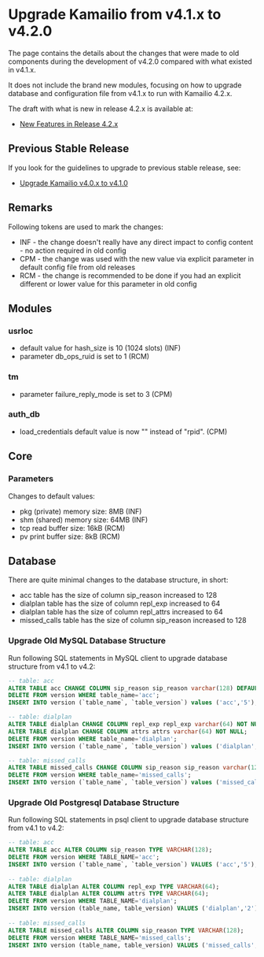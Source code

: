 # Upgrade Kamailio from v4.1.x to v4.2.0

The page contains the details about the changes that were made to old
components during the development of v4.2.0 compared with what existed
in v4.1.x.

It does not include the brand new modules, focusing on how to upgrade
database and configuration file from v4.1.x to run with Kamailio 4.2.x.

The draft with what is new in release 4.2.x is available at:

-   [New Features in Release 4.2.x](../../features/new-in-4.2.x.md)

## Previous Stable Release

If you look for the guidelines to upgrade to previous stable release,
see:

-   [Upgrade Kamailio v4.0.x to v4.1.0](4.0.x-to-4.1.0.md)

## Remarks

Following tokens are used to mark the changes:

-   INF - the change doesn't really have any direct impact to config
    content - no action required in old config
-   CPM - the change was used with the new value via explicit parameter
    in default config file from old releases
-   RCM - the change is recommended to be done if you had an explicit
    different or lower value for this parameter in old config

## Modules

### usrloc

-   default value for hash_size is 10 (1024 slots) (INF)
-   parameter db_ops_ruid is set to 1 (RCM)

### tm

-   parameter failure_reply_mode is set to 3 (CPM)

### auth_db

-   load_credentials default value is now "" instead of "rpid". (CPM)

## Core

### Parameters

Changes to default values:

-   pkg (private) memory size: 8MB (INF)
-   shm (shared) memory size: 64MB (INF)
-   tcp read buffer size: 16kB (RCM)
-   pv print buffer size: 8kB (RCM)

## Database

There are quite minimal changes to the database structure, in short:

-   acc table has the size of column sip_reason increased to 128
-   dialplan table has the size of column repl_exp increased to 64
-   dialplan table has the size of column repl_attrs increased to 64
-   missed_calls table has the size of column sip_reason increased to
    128

### Upgrade Old MySQL Database Structure

Run following SQL statements in MySQL client to upgrade database
structure from v4.1 to v4.2:

``` sql
-- table: acc
ALTER TABLE acc CHANGE COLUMN sip_reason sip_reason varchar(128) DEFAULT '' NOT NULL;
DELETE FROM version WHERE table_name='acc';
INSERT INTO version (`table_name`, `table_version`) values ('acc','5');

-- table: dialplan
ALTER TABLE dialplan CHANGE COLUMN repl_exp repl_exp varchar(64) NOT NULL; 
ALTER TABLE dialplan CHANGE COLUMN attrs attrs varchar(64) NOT NULL;
DELETE FROM version WHERE table_name='dialplan';
INSERT INTO version (`table_name`, `table_version`) values ('dialplan','2');

-- table: missed_calls
ALTER TABLE missed_calls CHANGE COLUMN sip_reason sip_reason varchar(128) DEFAULT '' NOT NULL;
DELETE FROM version WHERE table_name='missed_calls';
INSERT INTO version (`table_name`, `table_version`) values ('missed_calls','4');

```

### Upgrade Old Postgresql Database Structure

Run following SQL statements in psql client to upgrade database
structure from v4.1 to v4.2:

``` sql
-- table: acc
ALTER TABLE acc ALTER COLUMN sip_reason TYPE VARCHAR(128);
DELETE FROM version WHERE TABLE_NAME='acc';
INSERT INTO version (`table_name`, `table_version`) VALUES ('acc','5');
 
-- table: dialplan
ALTER TABLE dialplan ALTER COLUMN repl_exp TYPE VARCHAR(64); 
ALTER TABLE dialplan ALTER COLUMN attrs TYPE VARCHAR(64);
DELETE FROM version WHERE TABLE_NAME='dialplan';
INSERT INTO version (table_name, table_version) VALUES ('dialplan','2');
 
-- table: missed_calls
ALTER TABLE missed_calls ALTER COLUMN sip_reason TYPE VARCHAR(128);
DELETE FROM version WHERE TABLE_NAME='missed_calls';
INSERT INTO version (table_name, table_version) VALUES ('missed_calls','4');
```

